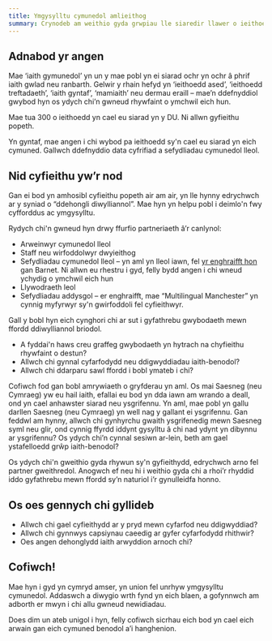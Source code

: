 ```yaml
---
title: Ymgysylltu cymunedol amlieithog
summary: Crynodeb am weithio gyda grwpiau lle siaredir llawer o ieithoedd.
---
```

## Adnabod yr angen 



Mae ‘iaith gymunedol’ yn un y mae pobl yn ei siarad ochr yn ochr â phrif iaith gwlad neu ranbarth. Gelwir y rhain hefyd yn ‘ieithoedd ased’, ‘ieithoedd treftadaeth’, ‘iaith gyntaf’, ‘mamiaith’ neu dermau eraill – mae’n ddefnyddiol gwybod hyn os ydych chi’n gwneud rhywfaint o ymchwil eich hun.


Mae tua 300 o ieithoedd yn cael eu siarad yn y DU. Ni allwn gyfieithu popeth.



Yn gyntaf, mae angen i chi wybod pa ieithoedd sy'n cael eu siarad yn eich cymuned. Gallwch ddefnyddio data cyfrifiad a sefydliadau cymunedol lleol.



## Nid cyfieithu yw’r nod



Gan ei bod yn amhosibl cyfieithu popeth air am air, yn lle hynny edrychwch ar y syniad o “ddehongli diwylliannol”. Mae hyn yn helpu pobl i deimlo'n fwy cyfforddus ac ymgysylltu.

Rydych chi'n gwneud hyn drwy ffurfio partneriaeth â’r canlynol:
* Arweinwyr cymunedol lleol
* Staff neu wirfoddolwyr dwyieithog
* Sefydliadau cymunedol lleol – yn aml yn lleol iawn, fel [yr enghraifft hon](http://multilingualwellbeing.org.uk/?page_id=21) gan Barnet. Ni allwn eu rhestru i gyd, felly bydd angen i chi wneud ychydig o ymchwil eich hun
* Llywodraeth leol
* Sefydliadau addysgol – er enghraifft, mae “Multilingual Manchester” yn cynnig myfyrwyr sy'n gwirfoddoli fel cyfieithwyr.



Gall y bobl hyn eich cynghori chi ar sut i gyfathrebu gwybodaeth mewn ffordd ddiwylliannol briodol.


* A fyddai'n haws creu graffeg gwybodaeth yn hytrach na chyfieithu rhywfaint o destun?
* Allwch chi gynnal cyfarfodydd neu ddigwyddiadau iaith-benodol?
* Allwch chi ddarparu sawl ffordd i bobl ymateb i chi?



Cofiwch fod gan bobl amrywiaeth o gryfderau yn aml. Os mai Saesneg (neu Cymraeg) yw eu hail iaith, efallai eu bod yn dda iawn am wrando a deall, ond yn cael anhawster siarad neu ysgrifennu. Yn aml, mae pobl yn gallu darllen Saesneg (neu Cymraeg) yn well nag y gallant ei ysgrifennu. Gan feddwl am hynny, allwch chi gynhyrchu gwaith ysgrifenedig mewn Saesneg syml neu glir, ond cynnig ffyrdd iddynt gysylltu â chi nad ydynt yn dibynnu ar ysgrifennu? Os ydych chi’n cynnal sesiwn ar-lein, beth am gael ystafelloedd grŵp iaith-benodol?



Os ydych chi'n gweithio gyda rhywun sy'n gyfieithydd, edrychwch arno fel partner gweithredol. Anogwch ef neu hi i weithio gyda chi a rhoi’r rhyddid iddo gyfathrebu mewn ffordd sy’n naturiol i’r gynulleidfa honno.



## Os oes gennych chi gyllideb



* Allwch chi gael cyfieithydd ar y pryd mewn cyfarfod neu ddigwyddiad?
* Allwch chi gynnwys capsiynau caeedig ar gyfer cyfarfodydd rhithwir?
* Oes angen dehonglydd iaith arwyddion arnoch chi?



## Cofiwch!



Mae hyn i gyd yn cymryd amser, yn union fel unrhyw ymgysylltu cymunedol. Addaswch a diwygio wrth fynd yn eich blaen, a gofynnwch am adborth er mwyn i chi allu gwneud newidiadau.

Does dim un ateb unigol i hyn, felly cofiwch sicrhau eich bod yn cael eich arwain gan eich cymuned benodol a’i hanghenion.

